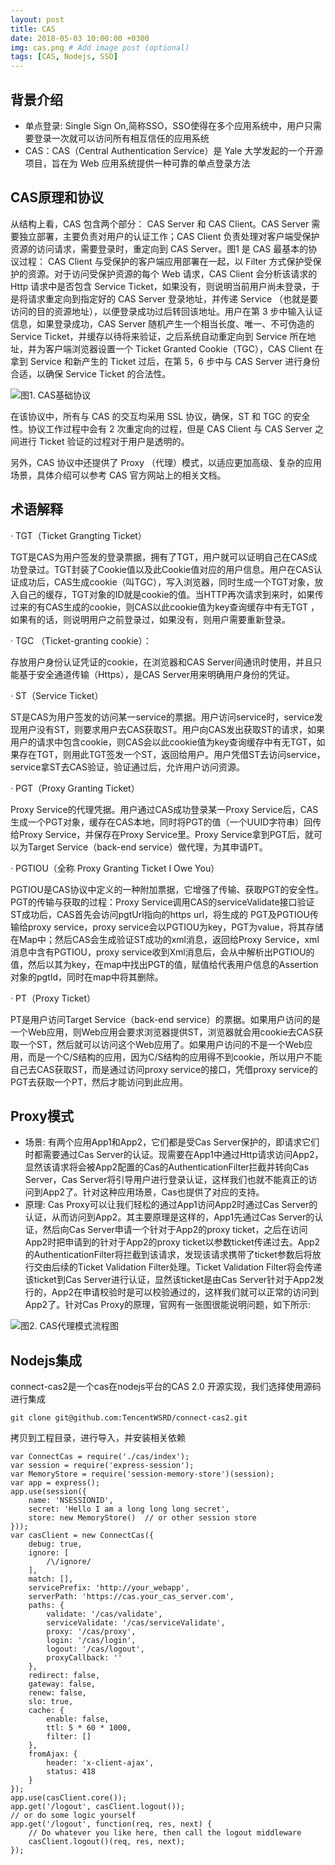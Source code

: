```yaml
---
layout: post
title: CAS
date: 2018-05-03 10:00:00 +0300
img: cas.png # Add image post (optional)
tags: [CAS, Nodejs, SSO]
---
```


## 背景介绍
+ 单点登录: Single Sign On,简称SSO，SSO使得在多个应用系统中，用户只需要登录一次就可以访问所有相互信任的应用系统
+ CAS：CAS（Central Authentication Service）是 Yale 大学发起的一个开源项目，旨在为 Web 应用系统提供一种可靠的单点登录方法

## CAS原理和协议
从结构上看，CAS 包含两个部分： CAS Server 和 CAS Client。CAS Server 需要独立部署，主要负责对用户的认证工作；CAS Client 负责处理对客户端受保护资源的访问请求，需要登录时，重定向到 CAS Server。图1 是 CAS 最基本的协议过程：
CAS Client 与受保护的客户端应用部署在一起，以 Filter 方式保护受保护的资源。对于访问受保护资源的每个 Web 请求，CAS Client 会分析该请求的 Http 请求中是否包含 Service Ticket，如果没有，则说明当前用户尚未登录，于是将请求重定向到指定好的 CAS Server 登录地址，并传递 Service （也就是要访问的目的资源地址），以便登录成功过后转回该地址。用户在第 3 步中输入认证信息，如果登录成功，CAS Server 随机产生一个相当长度、唯一、不可伪造的 Service Ticket，并缓存以待将来验证，之后系统自动重定向到 Service 所在地址，并为客户端浏览器设置一个 Ticket Granted Cookie（TGC），CAS Client 在拿到 Service 和新产生的 Ticket 过后，在第 5，6 步中与 CAS Server 进行身份合适，以确保 Service Ticket 的合法性。

![图1. CAS基础协议]({{site.baseurl}}/assets/img/cas_protocal.jpg)

在该协议中，所有与 CAS 的交互均采用 SSL 协议，确保，ST 和 TGC 的安全性。协议工作过程中会有 2 次重定向的过程，但是 CAS Client 与 CAS Server 之间进行 Ticket 验证的过程对于用户是透明的。

另外，CAS 协议中还提供了 Proxy （代理）模式，以适应更加高级、复杂的应用场景，具体介绍可以参考 CAS 官方网站上的相关文档。

## 术语解释
·         TGT（Ticket Grangting Ticket）

TGT是CAS为用户签发的登录票据，拥有了TGT，用户就可以证明自己在CAS成功登录过。TGT封装了Cookie值以及此Cookie值对应的用户信息。用户在CAS认证成功后，CAS生成cookie（叫TGC），写入浏览器，同时生成一个TGT对象，放入自己的缓存，TGT对象的ID就是cookie的值。当HTTP再次请求到来时，如果传过来的有CAS生成的cookie，则CAS以此cookie值为key查询缓存中有无TGT ，如果有的话，则说明用户之前登录过，如果没有，则用户需要重新登录。

·         TGC （Ticket-granting cookie）：

存放用户身份认证凭证的cookie，在浏览器和CAS Server间通讯时使用，并且只能基于安全通道传输（Https），是CAS Server用来明确用户身份的凭证。

·         ST（Service Ticket）

ST是CAS为用户签发的访问某一service的票据。用户访问service时，service发现用户没有ST，则要求用户去CAS获取ST。用户向CAS发出获取ST的请求，如果用户的请求中包含cookie，则CAS会以此cookie值为key查询缓存中有无TGT，如果存在TGT，则用此TGT签发一个ST，返回给用户。用户凭借ST去访问service，service拿ST去CAS验证，验证通过后，允许用户访问资源。

·         PGT（Proxy Granting Ticket）

Proxy Service的代理凭据。用户通过CAS成功登录某一Proxy Service后，CAS生成一个PGT对象，缓存在CAS本地，同时将PGT的值（一个UUID字符串）回传给Proxy Service，并保存在Proxy Service里。Proxy Service拿到PGT后，就可以为Target Service（back-end service）做代理，为其申请PT。

·         PGTIOU（全称 Proxy Granting Ticket I Owe You）

PGTIOU是CAS协议中定义的一种附加票据，它增强了传输、获取PGT的安全性。
PGT的传输与获取的过程：Proxy Service调用CAS的serviceValidate接口验证ST成功后，CAS首先会访问pgtUrl指向的https url，将生成的 PGT及PGTIOU传输给proxy service，proxy service会以PGTIOU为key，PGT为value，将其存储在Map中；然后CAS会生成验证ST成功的xml消息，返回给Proxy Service，xml消息中含有PGTIOU，proxy service收到Xml消息后，会从中解析出PGTIOU的值，然后以其为key，在map中找出PGT的值，赋值给代表用户信息的Assertion对象的pgtId，同时在map中将其删除。

·         PT（Proxy Ticket）

PT是用户访问Target Service（back-end service）的票据。如果用户访问的是一个Web应用，则Web应用会要求浏览器提供ST，浏览器就会用cookie去CAS获取一个ST，然后就可以访问这个Web应用了。如果用户访问的不是一个Web应用，而是一个C/S结构的应用，因为C/S结构的应用得不到cookie，所以用户不能自己去CAS获取ST，而是通过访问proxy service的接口，凭借proxy service的PGT去获取一个PT，然后才能访问到此应用。

## Proxy模式
+ 场景: 有两个应用App1和App2，它们都是受Cas Server保护的，即请求它们时都需要通过Cas Server的认证。现需要在App1中通过Http请求访问App2，显然该请求将会被App2配置的Cas的AuthenticationFilter拦截并转向Cas Server，Cas Server将引导用户进行登录认证，这样我们也就不能真正的访问到App2了。针对这种应用场景，Cas也提供了对应的支持。
+ 原理: Cas Proxy可以让我们轻松的通过App1访问App2时通过Cas Server的认证，从而访问到App2。其主要原理是这样的，App1先通过Cas Server的认证，然后向Cas Server申请一个针对于App2的proxy ticket，之后在访问App2时把申请到的针对于App2的proxy ticket以参数ticket传递过去。App2的AuthenticationFilter将拦截到该请求，发现该请求携带了ticket参数后将放行交由后续的Ticket Validation Filter处理。Ticket Validation Filter将会传递该ticket到Cas Server进行认证，显然该ticket是由Cas Server针对于App2发行的，App2在申请校验时是可以校验通过的，这样我们就可以正常的访问到App2了。针对Cas Proxy的原理，官网有一张图很能说明问题，如下所示: 

![图2. CAS代理模式流程图]({{site.baseurl}}/assets/img/cas_proxy.jpg)

## Nodejs集成
connect-cas2是一个cas在nodejs平台的CAS 2.0 开源实现，我们选择使用源码进行集成
```
git clone git@github.com:TencentWSRD/connect-cas2.git
```
拷贝到工程目录，进行导入，并安装相关依赖
```
var ConnectCas = require('./cas/index');
var session = require('express-session');
var MemoryStore = require('session-memory-store')(session);
var app = express();
app.use(session({
    name: 'NSESSIONID',
    secret: 'Hello I am a long long long secret',
    store: new MemoryStore()  // or other session store
}));
var casClient = new ConnectCas({
    debug: true,
    ignore: [
        /\/ignore/
    ],
    match: [],
    servicePrefix: 'http://your_webapp',
    serverPath: 'https://cas.your_cas_server.com',
    paths: {
        validate: '/cas/validate',
        serviceValidate: '/cas/serviceValidate',
        proxy: '/cas/proxy',
        login: '/cas/login',
        logout: '/cas/logout',
        proxyCallback: ''
    },
    redirect: false,
    gateway: false,
    renew: false,
    slo: true,
    cache: {
        enable: false,
        ttl: 5 * 60 * 1000,
        filter: []
    },
    fromAjax: {
        header: 'x-client-ajax',
        status: 418
    }
});
app.use(casClient.core());
app.get('/logout', casClient.logout());
// or do some logic yourself
app.get('/logout', function(req, res, next) {
    // Do whatever you like here, then call the logout middleware
    casClient.logout()(req, res, next);
});
```